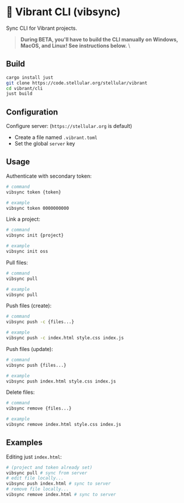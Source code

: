 # 🌸 Vibrant CLI (vibsync)

Sync CLI for Vibrant projects.

> **During BETA, you'll have to build the CLI manually on Windows, MacOS, and Linux! See instructions below.** \

## Build

```bash
cargo install just
git clone https://code.stellular.org/stellular/vibrant
cd vibrant/cli
just build
```

## Configuration

Configure server: (`https://stellular.org` is default)

- Create a file named `.vibrant.toml`
- Set the global `server` key

## Usage

Authenticate with secondary token:

```bash
# command
vibsync token {token}

# example
vibsync token 0000000000
```

Link a project:

```bash
# command
vibsync init {project}

# example
vibsync init oss
```

Pull files:

```bash
# command
vibsync pull

# example
vibsync pull
```

Push files (create):

```bash
# command
vibsync push -c {files...}

# example
vibsync push -c index.html style.css index.js
```

Push files (update):

```bash
# command
vibsync push {files...}

# example
vibsync push index.html style.css index.js
```

Delete files:

```bash
# command
vibsync remove {files...}

# example
vibsync remove index.html style.css index.js
```

## Examples

Editing just `index.html`:

```bash
# (project and token already set)
vibsync pull # sync from server
# edit file locally...
vibsync push index.html # sync to server
# remove file locally...
vibsync remove index.html # sync to server
```
